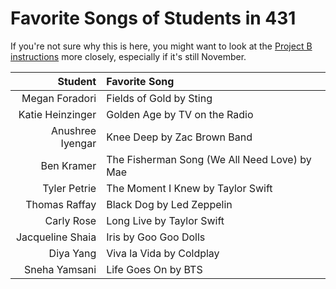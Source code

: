 # Favorite Songs of Students in 431

If you're not sure why this is here, you might want to look at the [Project B instructions](https://thomaselove.github.io/431-2021-projectB/) more closely, especially if it's still November.

Student | Favorite Song
-------: | :---------------------------------------
Megan Foradori | Fields of Gold by Sting
Katie Heinzinger | Golden Age by TV on the Radio
Anushree Iyengar | Knee Deep by Zac Brown Band
Ben Kramer | The Fisherman Song (We All Need Love) by Mae
Tyler Petrie | The Moment I Knew by Taylor Swift
Thomas Raffay | Black Dog by Led Zeppelin
Carly Rose | Long Live by Taylor Swift
Jacqueline Shaia | Iris by Goo Goo Dolls
Diya Yang | Viva la Vida by Coldplay
Sneha Yamsani | Life Goes On by BTS
